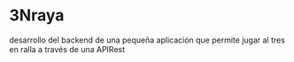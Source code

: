 # 3Nraya
desarrollo del backend de una pequeña aplicación que permite jugar al tres en ralla a través de una APIRest
